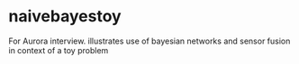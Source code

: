 # naivebayestoy
For Aurora interview. illustrates use of bayesian networks and sensor fusion in context of a toy problem
